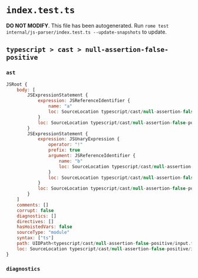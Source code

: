 # `index.test.ts`

**DO NOT MODIFY**. This file has been autogenerated. Run `rome test internal/js-parser/index.test.ts --update-snapshots` to update.

## `typescript > cast > null-assertion-false-positive`

### `ast`

```javascript
JSRoot {
	body: [
		JSExpressionStatement {
			expression: JSReferenceIdentifier {
				name: "a"
				loc: SourceLocation typescript/cast/null-assertion-false-positive/input.ts 1:0-1:1 (a)
			}
			loc: SourceLocation typescript/cast/null-assertion-false-positive/input.ts 1:0-1:1
		}
		JSExpressionStatement {
			expression: JSUnaryExpression {
				operator: "!"
				prefix: true
				argument: JSReferenceIdentifier {
					name: "b"
					loc: SourceLocation typescript/cast/null-assertion-false-positive/input.ts 2:1-2:2 (b)
				}
				loc: SourceLocation typescript/cast/null-assertion-false-positive/input.ts 2:0-2:2
			}
			loc: SourceLocation typescript/cast/null-assertion-false-positive/input.ts 2:0-2:2
		}
	]
	comments: []
	corrupt: false
	diagnostics: []
	directives: []
	hasHoistedVars: false
	sourceType: "module"
	syntax: ["ts"]
	path: UIDPath<typescript/cast/null-assertion-false-positive/input.ts>
	loc: SourceLocation typescript/cast/null-assertion-false-positive/input.ts 1:0-3:0
}
```

### `diagnostics`

```

```
